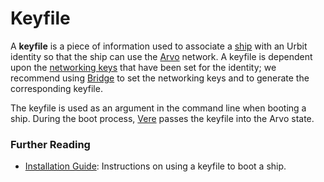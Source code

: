 # Keyfile

A **keyfile** is a piece of information used to associate a [ship](ship.md) with an Urbit identity so that the ship can use the [Arvo](arvo.md) network. A keyfile is dependent upon the [networking keys](bridge.md) that have been set for the identity; we recommend using [Bridge](bridge.md) to set the networking keys and to generate the corresponding keyfile.

The keyfile is used as an argument in the command line when booting a ship. During the boot process, [Vere](vere.md) passes the keyfile into the Arvo state.

### Further Reading

- [Installation Guide](../manual/getting-started): Instructions on using a keyfile to boot a ship.
